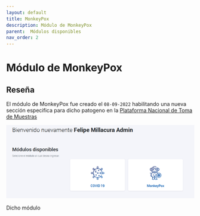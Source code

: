 ```yaml
---
layout: default
title: MonkeyPox
description: Módulo de MonkeyPox
parent:  Módulos disponibles
nav_order: 2
---
```


# Módulo de MonkeyPox

## Reseña

El módulo de MonkeyPox fue creado el `08-09-2022` habilitando una nueva sección especifica para dicho patogeno en la [Plataforma Nacional de Toma de Muestras](https://tomademuestras.minsal.cl)

![Modulo monkeypox PNTM](/assets/img/2022-09-08-monkey-covid.png)

Dicho módulo

